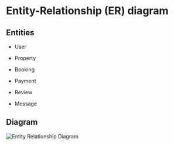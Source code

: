# Entity-Relationship (ER) diagram

## Entities

- User
  
- Property
  
- Booking
  
- Payment
  
- Review
  
- Message


## Diagram

![Entity Relationship Diagram](https://github.com/user-attachments/assets/7d8f19c7-df22-458c-8e85-89b3e1ec65e7)
